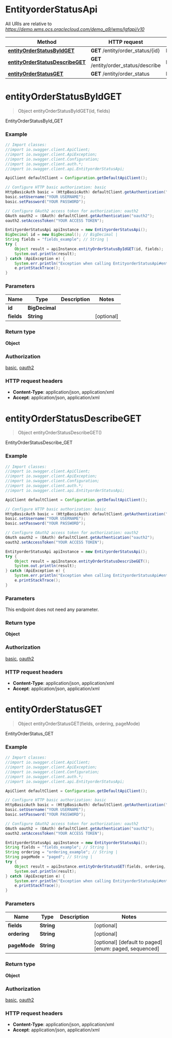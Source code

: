 # EntityorderStatusApi

All URIs are relative to *https://demo.wms.ocs.oraclecloud.com/demo_a9/wms/lgfapi/v10*

Method | HTTP request | Description
------------- | ------------- | -------------
[**entityOrderStatusByIdGET**](EntityorderStatusApi.md#entityOrderStatusByIdGET) | **GET** /entity/order_status/{id} | EntityOrderStatusById_GET
[**entityOrderStatusDescribeGET**](EntityorderStatusApi.md#entityOrderStatusDescribeGET) | **GET** /entity/order_status/describe | EntityOrderStatusDescribe_GET
[**entityOrderStatusGET**](EntityorderStatusApi.md#entityOrderStatusGET) | **GET** /entity/order_status | EntityOrderStatus_GET


<a name="entityOrderStatusByIdGET"></a>
# **entityOrderStatusByIdGET**
> Object entityOrderStatusByIdGET(id, fields)

EntityOrderStatusById_GET



### Example
```java
// Import classes:
//import io.swagger.client.ApiClient;
//import io.swagger.client.ApiException;
//import io.swagger.client.Configuration;
//import io.swagger.client.auth.*;
//import io.swagger.client.api.EntityorderStatusApi;

ApiClient defaultClient = Configuration.getDefaultApiClient();

// Configure HTTP basic authorization: basic
HttpBasicAuth basic = (HttpBasicAuth) defaultClient.getAuthentication("basic");
basic.setUsername("YOUR USERNAME");
basic.setPassword("YOUR PASSWORD");

// Configure OAuth2 access token for authorization: oauth2
OAuth oauth2 = (OAuth) defaultClient.getAuthentication("oauth2");
oauth2.setAccessToken("YOUR ACCESS TOKEN");

EntityorderStatusApi apiInstance = new EntityorderStatusApi();
BigDecimal id = new BigDecimal(); // BigDecimal | 
String fields = "fields_example"; // String | 
try {
    Object result = apiInstance.entityOrderStatusByIdGET(id, fields);
    System.out.println(result);
} catch (ApiException e) {
    System.err.println("Exception when calling EntityorderStatusApi#entityOrderStatusByIdGET");
    e.printStackTrace();
}
```

### Parameters

Name | Type | Description  | Notes
------------- | ------------- | ------------- | -------------
 **id** | **BigDecimal**|  |
 **fields** | **String**|  | [optional]

### Return type

**Object**

### Authorization

[basic](../README.md#basic), [oauth2](../README.md#oauth2)

### HTTP request headers

 - **Content-Type**: application/json, application/xml
 - **Accept**: application/json, application/xml

<a name="entityOrderStatusDescribeGET"></a>
# **entityOrderStatusDescribeGET**
> Object entityOrderStatusDescribeGET()

EntityOrderStatusDescribe_GET



### Example
```java
// Import classes:
//import io.swagger.client.ApiClient;
//import io.swagger.client.ApiException;
//import io.swagger.client.Configuration;
//import io.swagger.client.auth.*;
//import io.swagger.client.api.EntityorderStatusApi;

ApiClient defaultClient = Configuration.getDefaultApiClient();

// Configure HTTP basic authorization: basic
HttpBasicAuth basic = (HttpBasicAuth) defaultClient.getAuthentication("basic");
basic.setUsername("YOUR USERNAME");
basic.setPassword("YOUR PASSWORD");

// Configure OAuth2 access token for authorization: oauth2
OAuth oauth2 = (OAuth) defaultClient.getAuthentication("oauth2");
oauth2.setAccessToken("YOUR ACCESS TOKEN");

EntityorderStatusApi apiInstance = new EntityorderStatusApi();
try {
    Object result = apiInstance.entityOrderStatusDescribeGET();
    System.out.println(result);
} catch (ApiException e) {
    System.err.println("Exception when calling EntityorderStatusApi#entityOrderStatusDescribeGET");
    e.printStackTrace();
}
```

### Parameters
This endpoint does not need any parameter.

### Return type

**Object**

### Authorization

[basic](../README.md#basic), [oauth2](../README.md#oauth2)

### HTTP request headers

 - **Content-Type**: application/json, application/xml
 - **Accept**: application/json, application/xml

<a name="entityOrderStatusGET"></a>
# **entityOrderStatusGET**
> Object entityOrderStatusGET(fields, ordering, pageMode)

EntityOrderStatus_GET



### Example
```java
// Import classes:
//import io.swagger.client.ApiClient;
//import io.swagger.client.ApiException;
//import io.swagger.client.Configuration;
//import io.swagger.client.auth.*;
//import io.swagger.client.api.EntityorderStatusApi;

ApiClient defaultClient = Configuration.getDefaultApiClient();

// Configure HTTP basic authorization: basic
HttpBasicAuth basic = (HttpBasicAuth) defaultClient.getAuthentication("basic");
basic.setUsername("YOUR USERNAME");
basic.setPassword("YOUR PASSWORD");

// Configure OAuth2 access token for authorization: oauth2
OAuth oauth2 = (OAuth) defaultClient.getAuthentication("oauth2");
oauth2.setAccessToken("YOUR ACCESS TOKEN");

EntityorderStatusApi apiInstance = new EntityorderStatusApi();
String fields = "fields_example"; // String | 
String ordering = "ordering_example"; // String | 
String pageMode = "paged"; // String | 
try {
    Object result = apiInstance.entityOrderStatusGET(fields, ordering, pageMode);
    System.out.println(result);
} catch (ApiException e) {
    System.err.println("Exception when calling EntityorderStatusApi#entityOrderStatusGET");
    e.printStackTrace();
}
```

### Parameters

Name | Type | Description  | Notes
------------- | ------------- | ------------- | -------------
 **fields** | **String**|  | [optional]
 **ordering** | **String**|  | [optional]
 **pageMode** | **String**|  | [optional] [default to paged] [enum: paged, sequenced]

### Return type

**Object**

### Authorization

[basic](../README.md#basic), [oauth2](../README.md#oauth2)

### HTTP request headers

 - **Content-Type**: application/json, application/xml
 - **Accept**: application/json, application/xml

